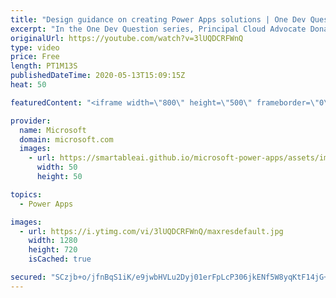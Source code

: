 ```yaml
---
title: "Design guidance on creating Power Apps solutions | One Dev Question: Dona Sarkar"
excerpt: "In the One Dev Question series, Principal Cloud Advocate Dona Sarkar gives some advice on creating Power App solutions.   For more information, visit: https://docs.microsoft.com/powerapps/maker/canvas-apps/get-started-test-drive/?WT.mc_id=onedevquestion-c9-donasa   Try Azure for free: https://aka.ms/TryAzure7"
originalUrl: https://youtube.com/watch?v=3lUQDCRFWnQ
type: video
price: Free
length: PT1M13S
publishedDateTime: 2020-05-13T15:09:15Z
heat: 50

featuredContent: "<iframe width=\"800\" height=\"500\" frameborder=\"0\" src=\"https://www.youtube.com/embed/3lUQDCRFWnQ\" allow=\"accelerometer; autoplay; encrypted-media; gyroscope; picture-in-picture\" allowfullscreen></iframe>"

provider:
  name: Microsoft
  domain: microsoft.com
  images:
    - url: https://smartableai.github.io/microsoft-power-apps/assets/images/organizations/microsoft.com-50x50.jpg
      width: 50
      height: 50

topics:
  - Power Apps

images:
  - url: https://i.ytimg.com/vi/3lUQDCRFWnQ/maxresdefault.jpg
    width: 1280
    height: 720
    isCached: true

secured: "SCzjb+o/jfnBqS1iK/e9jwbHVLu2Dyj01erFpLcP306jkENf5W8yqKtF14jG+najvbjZITu5ohR1q9H3IvSadi5DW6fWINn0guZXUTZ4wV4dp4m+td/WqMUw5G44oNkYWvCfqHRbp8rS1+iz0rXwQM9p/9BH7nzHfu8JK2nb5LbL3gG6eoTnRqMHvpoIKwylgqbkFVYVvseWM0ygzjPMXAkaU1BITzDm1U2/svv7bldyZVqdpkRj5umpCG5x5pg2CEOzOLVR6OmteTEAFGnqWHfvOPprhao/kN9YXSnI0hWIIGt7t8r9xdrsdLOf+Q7eHP5L3pXbEWtN2TlNYk6X9F8l8Kstbq1Kzg10ywtfFQMtqGSWU1vUqwfNT22YEQAILi60pPLMsiCVPwKeya3DOcZPomXhFP6JwnKzuIZufEI=;L0ZVnrAT0Z25gAnCU7cj5g=="
---
```


